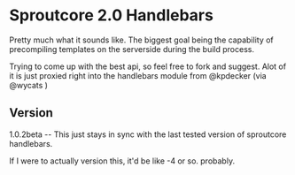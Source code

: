 # Sproutcore 2.0 Handlebars

Pretty much what it sounds like. The biggest goal being the capability of precompiling templates on the serverside during the build process.

Trying to come up with the best api, so feel free to fork and suggest. Alot of it is just proxied right into the handlebars module from @kpdecker (via @wycats )


## Version

1.0.2beta  -- This just stays in sync with the last tested version of sproutcore handlebars.

If I were to actually version this, it'd be like -4 or so. probably.
